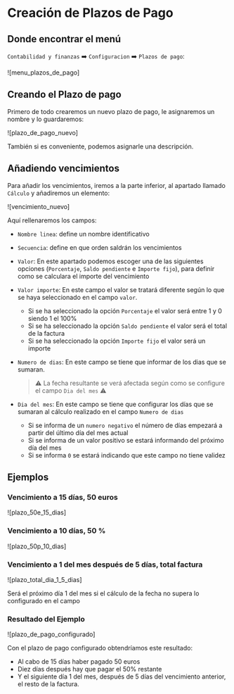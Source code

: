 # Creación de Plazos de Pago

## Donde encontrar el menú

`Contabilidad y finanzas` :arrow_right: `Configuracion` :arrow_right: `Plazos de pago`:

![menu_plazos_de_pago]

## Creando el Plazo de pago

Primero de todo crearemos un nuevo plazo de pago, le asignaremos un nombre y lo guardaremos:

![plazo_de_pago_nuevo]

También si es conveniente, podemos asignarle una descripción.

## Añadiendo vencimientos

Para añadir los vencimientos, iremos a la parte inferior, al apartado llamado `Cálculo` y añadiremos un elemento:

![vencimiento_nuevo]

Aquí rellenaremos los campos:

- `Nombre linea`: define un nombre identificativo
- `Secuencia`: define en que orden saldrán los vencimientos

- `Valor`: En este apartado podemos escoger una de las siguientes opciones (`Porcentaje`, `Saldo pendiente` e `Importe fijo`), para definir como se calculara el importe del vencimiento
  
- `Valor importe`: En este campo el valor se tratará diferente según lo que se haya seleccionado en el campo `valor`.
  - Si se ha seleccionado la opción `Porcentaje` el valor será entre 1 y 0 siendo 1 el 100%
  - Si se ha seleccionado la opción `Saldo pendiente` el valor será el total de la factura
  - Si se ha seleccionado la opción `Importe fijo` el valor será un importe

- `Numero de dias`: En este campo se tiene que informar de los dias que se sumaran.

   > :warning: La fecha resultante se verá afectada según como se configure el campo `Dia del mes`  :warning:

- `Dia del mes`: En este campo se tiene que configurar los días que se sumaran  al cálculo realizado en el campo `Numero de dias`
  - Si se informa de un `numero negativo` el número de días empezará a partir del último día del mes actual
  - Si se informa de un valor positivo se estará informando del próximo día del mes
  - Si se informa `0` se estará indicando que este campo no tiene validez

## Ejemplos

### Vencimiento a 15 días, 50 euros

![plazo_50e_15_dias]

### Vencimiento a 10 días, 50 %

![plazo_50p_10_dias]

### Vencimiento a 1 del mes después de 5 días, total factura

![plazo_total_dia_1_5_dias]

Será el próximo día 1 del mes si el cálculo de la fecha no supera lo configurado en el campo

### Resultado del Ejemplo

![plazo_de_pago_configurado]

Con el plazo de pago configurado obtendríamos este resultado:

- Al cabo de 15 días haber pagado 50 euros
- Diez días después hay que pagar el 50% restante
- Y el siguiente día 1 del mes, después de 5 días del vencimiento anterior, el resto de la factura.
